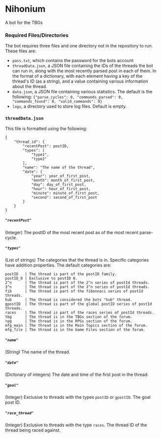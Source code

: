 # Nihonium
A bot for the TBGs

### Required Files/Directories
The bot requires three files and one directory not in the repository to run. These files are:
- `pass.txt`, which contains the password for the bots account
- `threadData.json`, a JSON file containing the IDs of the threads the bot can run in, along with the most recently parsed post in each of them. In the format of a dictionary, with each element having a key of the thread's ID (as a string), and a value containing various information about the thread.
- `data.json`, a JSON file containing various statistics. The default is the following: `{"parse_cycles": 0, "commands_parsed": 0, "commands_found": 0, "valid_commands": 0}`
- `logs`, a directory used to store log files. Default is empty.

### `threadData.json`
This file is formatted using the following:
```
{
    "thread_id": {
    	"recentPost": postID,
        "types": [
        	"type1",
            "type2"
        ],
        "name": "The name of the thread",
        "date": {
            "year": year_of_first_post,
            "month": month_of_first_post,
            "day": day_of_first_post,
            "hour": hour_of_first_post,
            "minute": minute_of_first_post,
            "second": second_of_first_post
        }
    }
}
```
##### `"recentPost"`
(Integer) The postID of the most recent post as of the most recent parse-cycle.
##### `"types"`
(List of strings) The categories that the thread is in. Specific categories have addition properties. The default categories are:
```
postID   | The thread is part of the postID family.
postID_0 | Exclusive to postID 0.
2^n      | The thread is part of the 2^n series of postId threads.
3^n      | The thread is part of the 3^n series of postId threads.
fib      | The thread is part of the fibonnaci series of postId threads.
hub      | The thread is considered the bots "hub" thread.
gpostID  | The thread is part of the global postID series of postId threads.
races    | The thread is part of the races series of postId threads.
tbg      | The thread is in the TBGs section of the forum.
rpg      | The thread is in the RPGs section of the forum.
mfg_main | The thread is in the Main Topics section of the forum.
mfg_file | The thread is in the Game Files section of the forum.
```
##### `"name"`
(String) The name of the thread.
##### `"date"`
(Dictonary of integers) The date and time of the first post in the thread.
##### `"goal"`
(Integer) Exclusive to threads with the types `postID` or `gpostID`. The goal post ID.
##### `"race_thread"`
(Integer) Exclusive to threads with the type `races`. The thread ID of the thread being raced against.
